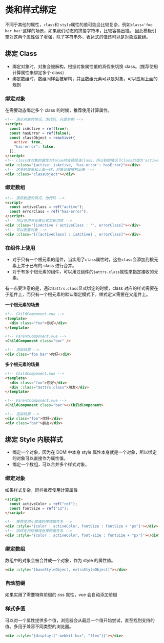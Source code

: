 # 类和样式绑定

不同于其他的属性，`class`和 `style`属性的值可能会比较复杂，例如`class='foo bar baz'`这样的场景，如果我们动态的拼接字符串，比较容易出错。
因此模板引擎对这两个属性做了增强，除了字符串外，表达式的值还可以是对象或数组。

## 绑定 Class

- 绑定对象时，对象会被解构，根据对象属性值的真假来切换 class。(推荐使用计算属性来绑定多个 class)
- 绑定数组时，数组同样会被解构，并且数组元素可以是对象，可以应用上面的规则

### 绑定对象

在需要动态绑定多个 class 的时候，推荐使用计算属性。

```html
<!-- 演示对象的情况，伪代码，只是举例 -->
<script>
  const isActive = ref(true);
  const hasError = ref(false);
  const classObject = reactive({
    active: true,
    "has-error": false,
  });
</script>
<!-- class在对象的属性为false时会移除该class，所以初始情况下class的值为'active' -->
<div :class="{active: isActive, 'has-error': hasError}"></div>
<!-- 这里的效果和上面一样，对象会被解构出来 -->
<div :class="classObject"></div>
```

### 绑定数组

```html
<!-- 演示数组的情况，伪代码 -->
<script>
  const activeClass = ref("active");
  const errorClass = ref("has-error");
</script>
<!-- 可以使用三元表达式实现切换 -->
<div :class="[isActive ? activeClass : '', errorClass]"></div>
<!-- 可以嵌套对象 -->
<div :class="[{[activeClass] : isActive} , errorClass]"></div>
```

### 在组件上使用

- 对于只有一个根元素的组件，当实用了`class`属性时，这些`class`会添加到根元素上并于已有的 class 进行合并。
- 对于有多个根元素的组件，可以用过组件的`$attrs.class`属性来指定接收的元素。

有一点要注意的是，通过`$attrs.class`显式绑定的时候，class 对应的样式需要在子组件上，而只有一个根元素的默认绑定模式下，样式定义需要在父组件上。

**一个根元素的场景**

```html
<!-- ChildComponent.vue -->
<template>
  <div class="foo">你好</div>
</template>

<!-- ParentComponent.vue -->
<ChildComponent class="bar" />

<!-- 渲染结果 -->
<div class="foo bar">你好</div>
```

**多个根元素的场景**

```html
<!-- ChildComponent.vue -->
<template>
  <div class="foo">你好</div>
  <div :class="$attrs.class">朋友</div>
</template>

<!-- ParentComponent.vue -->
<ChildComponent class="bar"></ChildComponent>

<!-- 渲染结果 -->
<div class="foo">你好</div>
<div class="bar">朋友</div>
```

## 绑定 Style 内联样式

- 绑定一个对象，因为在 DOM 中本身 style 属性本身就是一个对象，所以绑定的对象可以直接作为属性值。
- 绑定一个数组，可以合并多个样式对象。

### 绑定对象

如果样式复杂，同样推荐使用计算属性

```html
<script>
  const activeColor = ref("ref");
  const fontSize = ref("12");
</script>

<!-- 推荐使用小驼峰的样式属性名 -->
<div :style='{color : activeColor, fontSize : fontSize + "px"}'></div>
<!-- 同样支持短横线连接的属性名 -->
<div :style='{color : activeColor, font-size : fontSize + "px"}'></div>
```

### 绑定数组

数组中的对象会被合并成一个对象，作为 style 的属性值。

```html
<div :style="[baseStyleObject, extraStyleObject]"></div>
```

### 自动前缀

如果实用了需要特殊前缀的 css 属性，vue 会自动添加前缀

### 样式多值

可以对一个属性提供多个值，浏览器会从最后一个值开始尝试，直至找到支持的值。多用于兼容不同类型的浏览器。

```html
<div :style='{display:["-webkit-box", "flex"]}'></div>
```
